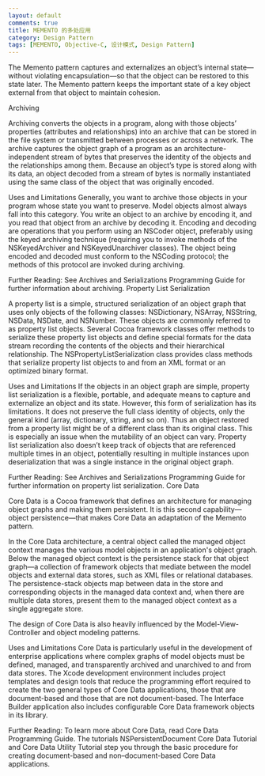 ```yaml
---
layout: default
comments: true
title: MEMENTO 的多处应用
category: Design Pattern
tags: [MEMENTO, Objective-C, 设计模式, Design Pattern]
---
```


The Memento pattern captures and externalizes an object’s internal state—without violating encapsulation—so that the object can be restored to this state later. The Memento pattern keeps the important state of a key object external from that object to maintain cohesion.

Archiving

Archiving converts the objects in a program, along with those objects’ properties (attributes and relationships) into an archive that can be stored in the file system or transmitted between processes or across a network. The archive captures the object graph of a program as an architecture-independent stream of bytes that preserves the identity of the objects and the relationships among them. Because an object’s type is stored along with its data, an object decoded from a stream of bytes is normally instantiated using the same class of the object that was originally encoded.

Uses and Limitations
Generally, you want to archive those objects in your program whose state you want to preserve. Model objects almost always fall into this category. You write an object to an archive by encoding it, and you read that object from an archive by decoding it. Encoding and decoding are operations that you perform using an NSCoder object, preferably using the keyed archiving technique (requiring you to invoke methods of the NSKeyedArchiver and NSKeyedUnarchiver classes). The object being encoded and decoded must conform to the NSCoding protocol; the methods of this protocol are invoked during archiving.

Further Reading: See Archives and Serializations Programming Guide for further information about archiving.
Property List Serialization

A property list is a simple, structured serialization of an object graph that uses only objects of the following classes: NSDictionary, NSArray, NSString, NSData, NSDate, and NSNumber. These objects are commonly referred to as property list objects. Several Cocoa framework classes offer methods to serialize these property list objects and define special formats for the data stream recording the contents of the objects and their hierarchical relationship. The NSPropertyListSerialization class provides class methods that serialize property list objects to and from an XML format or an optimized binary format.

<!-- more -->

Uses and Limitations
If the objects in an object graph are simple, property list serialization is a flexible, portable, and adequate means to capture and externalize an object and its state. However, this form of serialization has its limitations. It does not preserve the full class identity of objects, only the general kind (array, dictionary, string, and so on). Thus an object restored from a property list might be of a different class than its original class. This is especially an issue when the mutability of an object can vary. Property list serialization also doesn’t keep track of objects that are referenced multiple times in an object, potentially resulting in multiple instances upon deserialization that was a single instance in the original object graph.

Further Reading: See Archives and Serializations Programming Guide for further information on property list serialization.
Core Data

Core Data is a Cocoa framework that defines an architecture for managing object graphs and making them persistent. It is this second capability—object persistence—that makes Core Data an adaptation of the Memento pattern.

In the Core Data architecture, a central object called the managed object context manages the various model objects in an application's object graph. Below the managed object context is the persistence stack for that object graph—a collection of framework objects that mediate between the model objects and external data stores, such as XML files or relational databases. The persistence-stack objects map between data in the store and corresponding objects in the managed data context and, when there are multiple data stores, present them to the managed object context as a single aggregate store.

The design of Core Data is also heavily influenced by the Model-View-Controller and object modeling patterns.

Uses and Limitations
Core Data is particularly useful in the development of enterprise applications where complex graphs of model objects must be defined, managed, and transparently archived and unarchived to and from data stores. The Xcode development environment includes project templates and design tools that reduce the programming effort required to create the two general types of Core Data applications, those that are document-based and those that are not document-based. The Interface Builder application also includes configurable Core Data framework objects in its library.

Further Reading: To learn more about Core Data, read Core Data Programming Guide. The tutorials NSPersistentDocument Core Data Tutorial and Core Data Utility Tutorial step you through the basic procedure for creating document-based and non–document-based Core Data applications.
